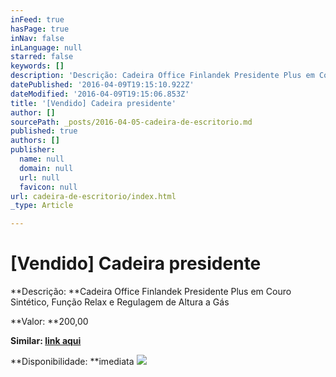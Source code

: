 ```yaml
---
inFeed: true
hasPage: true
inNav: false
inLanguage: null
starred: false
keywords: []
description: 'Descrição: Cadeira Office Finlandek Presidente Plus em Couro Sintético, Função Relax e Regulagem de Altura a Gás'
datePublished: '2016-04-09T19:15:10.922Z'
dateModified: '2016-04-09T19:15:06.853Z'
title: '[Vendido] Cadeira presidente'
author: []
sourcePath: _posts/2016-04-05-cadeira-de-escritorio.md
published: true
authors: []
publisher:
  name: null
  domain: null
  url: null
  favicon: null
url: cadeira-de-escritorio/index.html
_type: Article

---
```

# \[Vendido\] Cadeira presidente

**Descrição: **Cadeira Office Finlandek Presidente Plus em Couro Sintético, Função Relax e Regulagem de Altura a Gás

**Valor: **200,00

**Similar: [link aqui][0]**

**Disponibilidade: **imediata
![](https://the-grid-user-content.s3-us-west-2.amazonaws.com/16c40ea4-089e-41b6-91f6-f3eb6c43bc1c.jpg)

[0]: http://www.extra.com.br/Moveis/EscritorioHomeOffice/CadeirasdeEscritorio/Cadeira-Office-Finlandek-Presidente-Plus-em-Couro-Sintetico-Funcao-Relax-e-Regulagem-de-Altura-a-Gas-376858.html?utm_source=buscape&utm_medium=comparadorpreco&utm_campaign=Moveis_Cadeiras-de-Escritorio&utm_content=1664891&cm_mmc=buscape_XML-_-MOVE-_-Comparador-_-1664891